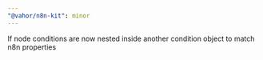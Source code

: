 ```yaml
---
"@vahor/n8n-kit": minor
---
```


If node conditions are now nested inside another condition object to match n8n properties
